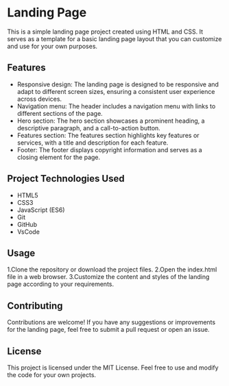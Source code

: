 
#  Landing Page
This is a simple landing page project created using HTML and CSS. It serves as a template for a basic landing page layout that you can customize and use for your own purposes.

## Features
* Responsive design: The landing page is designed to be responsive and adapt to different screen sizes, ensuring a consistent user experience across devices.
* Navigation menu: The header includes a navigation menu with links to different sections of the page.
* Hero section: The hero section showcases a prominent heading, a descriptive paragraph, and a call-to-action button.
* Features section: The features section highlights key features or services, with a title and description for each feature.
* Footer: The footer displays copyright information and serves as a closing element for the page.
  
## Project Technologies Used
* HTML5
* CSS3
* JavaScript (ES6)
* Git
* GitHub
* VsCode

## Usage
1.Clone the repository or download the project files.
2.Open the index.html file in a web browser.
3.Customize the content and styles of the landing page according to your requirements.
## Contributing
Contributions are welcome! If you have any suggestions or improvements for the landing page, feel free to submit a pull request or open an issue.

 ## License
This project is licensed under the MIT License. Feel free to use and modify the code for your own projects.
